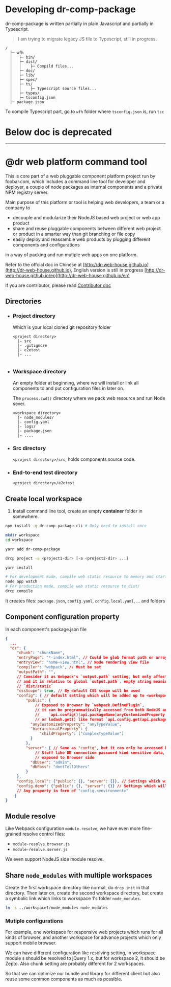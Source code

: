 # Developing dr-comp-package

dr-comp-package is written partially in plain Javascript and partially in Typescript.
 > I am trying to migrate legacy JS file to Typescript, still in progress.
```
/
  ├─ wfh
  │   ├─ bin/
  │   ├─ dist/
  │   │    ├─ Compild files...
  │   ├─ doc/
  │   ├─ lib/
  │   ├─ spec/
  │   ├─ ts/
  │   │    ├─ Typescript source files...
  │   ├─ types/
  │   ├─ tsconfig.json
  ├─ package.json
```
To compile Typescript part, go to `wfh` folder where `tsconfig.json` is, run `tsc`


# Below doc is deprecated
--------------------

# @dr web platform command tool

This is core part of a web pluggable component platform project run by foobar.com, which includes a command line tool for developer and deployer, a couple of node packages as internal components and a private NPM registry server.

Main purpose of this platform or tool is helping web developers, a team or a company to
- decouple and modularize their NodeJS based web project or web app product
- share and reuse pluggable components between different web project or product in a smarter way than git branching or file copy
- easily deploy and reassamble web products by plugging different components and configurations

in a way of packing and run mutiple web apps on one platform.

Refer to the offcial doc in Chinese at [http://dr-web-house.github.io](http://dr-web-house.github.io), English version is still in progress [http://dr-web-house.github.io/en](http://dr-web-house.github.io/en)


If you are contributor, please read [Contributor doc](http://dr-web-house.github.io/#/doc/drcp-developer.md)

## Directories

- ### Project directory
  Which is your local cloned git repository folder 
  ```
  <project directory>
    |- src
    |- .gitignore
    |- e2etest
    |- ...
    
  ```

- ### Workspace directory
  An empty folder at beginning, where we will install or link all components to and put configuration files in later on.

  The `process.cwd()` directory where we pack web resource and run Node sever.
  ```
  <workspace directory>
    |- node_modules/
    |- config.yaml
    |- logs/
    |- package.json
    |- ....
  ```

- ### Src directory
  `<project directory>/src`, holds components source code.

- ### End-to-end test directory
  `<project directory>/e2etest`

## Create local workspace

1. Install command line tool, create an empty **container** folder in somewhere.

  ```bash
  npm install -g dr-comp-package-cli # Only need to install once

  mkdir workspace
  cd workspace

  yarn add dr-comp-package

  drcp project -a <project1-dir> [-a <project2-dir> ...]

  yarn install

  # For development mode, compile web static resource to memory and start node web server
  node app watch
  # For production mode, compile web static resource to dist/
  drcp compile
  ```
  It creates files: `package.json`, `config.yaml`, `config.local.yaml`, ...
  and folders

 ## Component configuration property
 In each component's package.json file
 ```json
 {
   ...
   "dr": {
      "chunk": "chunkName",
      "entryPage": "*-index.html", // Could be glob format path or array like ["index.html", "other.html"]
      "entryView": "home-view.html", // Node rendering view file
      "compiler": "webpack", // Must be set
      "outputPath": "",
      // Consider it as Webpack's `output.path` setting, but only affects entry page path,
      // and it is relative to global `output.path`, empty string meaning it is output to root directory of
      // `dist/static`
      "cssScope": true, // By default CSS scope will be used
      "config": { // default setting which will be added up to <workspace>/config.yaml
          "public": {
              // Exposed to Browser by `webpack.DefinePlugin`,
              // it can be programmatically accessed from both NodeJS and Browser side API:
              //    `api.config()[api.packageName]anyCustomizedProperty' and `api.config()[api.packageName].hierarchicalProperty.childProperty`
              // or lodash.get() like format `api.config.get(api.packageName + '.hierarchicalProperty.childProperty', 'defaultValue')
            "anyCustomizedProperty": "anyTypeValue",
            "hierarchicalProperty": {
                "childProperty": ["complexTypeValue"]
            }
          },
          "server": { // Same as "config", but it can only be accessed by NodeJS program, not Browser side program,
              // Stuff like DB connection password kind sensitive data, you would not want them to be
              // exposed to Browser side
            "dbUser": "admin",
            "dbPass": "dontTellOthers"
          }
      },
      "config.local": {"public": {}, "server": {}}, // Settings which will be added up to <workspace>/config.local.yaml
      "config.demo": {"public": {}, "server": {}} // Settings which will be added up to <workspace>/config.demo.yaml
      // Any property in form of "config.<environment>"
     }
 }

 ```

 ## Module resolve
 Like Webpack configuration `module.resolve`, we have even more fine-grained resolve control files:
 - `module-resolve.browser.js`
 - `module-resolve.server.js`
 
 We even support NodeJS side module resolve.


## Share `node_modules` with multiple workspaces

Create the first workspace directory like normal, do `drcp init` in that directory. Then later on, create the second workspace directory, but create a symbolic link which links to workspace 1's folder `node_modules`.
```bash
ln -s ../workspace1/node_modules node_modules
``` 

### Mutiple configurations
For example, one workspace for responsive web projects which runs for all kinds of browser, and another workspace for advance projects which only support mobile browser. 

We can have different configuration like resolving setting, in workspace module `$` should be resolved to jQuery 1.x, but for workspace 2, it should be Zepto. Also chunk setting are probably different for 2 workspaces.

So that we can optimize our bundle and library for different client but also reuse some common components as much as possible.


